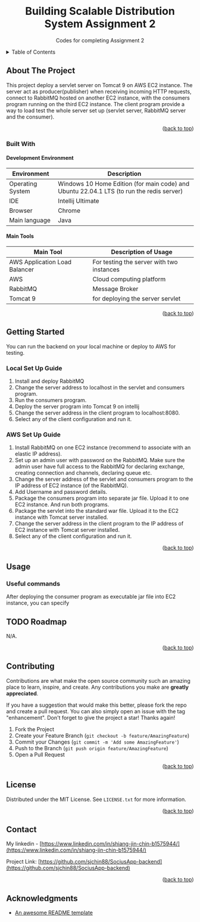 <a name="readme-top"></a>

<!-- PROJECT SHIELDS -->
<!--
*** markdown "reference style" links 
*** https://www.markdownguide.org/basic-syntax/#reference-style-links
-->

<!-- PROJECT LOGO -->
<br />
<div align="center">
  <!--<a href="">
    <img src="images/logo.png" alt="Logo" width="80" height="80">
  </a>-->

  <h1 align="center">Building Scalable Distribution System Assignment 2</h1>

  <p align="center">
    Codes for completing Assignment 2
  </p>
</div>



<!-- TABLE OF CONTENTS -->
<details>
  <summary>Table of Contents</summary>
  <ol>
    <li>
      <a href="#about-the-project">About The Project</a>
      <ul>
        <li><a href="#built-with">Built With</a></li>
      </ul>
    </li>
    <li>
      <a href="#getting-started">Getting Started</a>
      <ul>
        <li><a href="#prerequisites">Prerequisites</a></li>
        <li><a href="#installation">Installation</a></li>
      </ul>
    </li>
    <li><a href="#usage">Usage</a></li>
    <li><a href="#roadmap">Roadmap</a></li>
    <li><a href="#contributing">Contributing</a></li>
    <li><a href="#license">License</a></li>
    <li><a href="#contact">Contact</a></li>
    <li><a href="#acknowledgments">Acknowledgments</a></li>
  </ol>
</details>



<!-- ABOUT THE PROJECT -->
## About The Project

<!--[![Product Name Screen Shot][product-screenshot]](https://example.com)-->

This project deploy a servlet server on Tomcat 9 on AWS EC2 instance. The server act as producer(publisher) when receiving incoming HTTP requests, connect to RabbitMQ hosted on another EC2 instance, with the consumers program running on the third EC2 instance. 
The client program provide a way to load test the whole server set up (servlet server, RabbitMQ server and the consumer).

<p align="right">(<a href="#readme-top">back to top</a>)</p>



### Built With

#### Development Environment
| Environment      | Description |
| ----------- | ----------- |
| Operating System      | Windows 10 Home Edition (for main code) and Ubuntu 22.04.1 LTS (to run the redis server)      |
| IDE                |Intellij Ultimate |
|Browser            | Chrome |
|Main language     | Java|

#### Main Tools 
| Main Tool      | Description of Usage |
| ----------- | ----------- |
| AWS Application Load Balancer | For testing the server with two instances |
| AWS | Cloud computing platform |
| RabbitMQ | Message Broker |
| Tomcat 9 | for deploying the server servlet |

<p align="right">(<a href="#readme-top">back to top</a>)</p>

<!-- GETTING STARTED -->
## Getting Started

You can run the backend on your local machine or deploy to AWS for testing. 

### Local Set Up Guide

1. Install and deploy RabbitMQ
2. Change the server address to localhost in the servlet and consumers program. 
3. Run the consumers program. 
4. Deploy the server program into Tomcat 9 on intellij
5. Change the server address in the client program to localhost:8080. 
6. Select any of the client configuration and run it. 

### AWS Set Up Guide

1. Install RabbitMQ on one EC2 instance (recommend to associate with an elastic IP address). 
2. Set up an admin user with password on the RabbitMQ. Make sure the admin user have full access to the RabbitMQ for 
declaring exchange, creating connection and channels, declaring queue etc. 
3. Change the server address of the servlet and consumers program to the IP address of EC2 instance (of the RabbitMQ). 
4. Add Username and password details. 
5. Package the consumers program into separate jar file. Upload it to one EC2 instance. And run both programs. 
6. Package the servlet into the standard war file. Upload it to the EC2 instance with Tomcat server installed. 
7. Change the server address in the client program to the IP address of EC2 instance with Tomcat server installed. 
8. Select any of the client configuration and run it.

<p align="right">(<a href="#readme-top">back to top</a>)</p>



<!-- USAGE EXAMPLES -->
## Usage

### Useful commands
After deploying the consumer program as executable jar file into EC2 instance, you can specify 





<!-- ROADMAP -->
## TODO Roadmap

N/A.

<p align="right">(<a href="#readme-top">back to top</a>)</p>



<!-- CONTRIBUTING -->
## Contributing

Contributions are what make the open source community such an amazing place to learn, inspire, and create. Any contributions you make are **greatly appreciated**.

If you have a suggestion that would make this better, please fork the repo and create a pull request. You can also simply open an issue with the tag "enhancement".
Don't forget to give the project a star! Thanks again!

1. Fork the Project
2. Create your Feature Branch (`git checkout -b feature/AmazingFeature`)
3. Commit your Changes (`git commit -m 'Add some AmazingFeature'`)
4. Push to the Branch (`git push origin feature/AmazingFeature`)
5. Open a Pull Request

<p align="right">(<a href="#readme-top">back to top</a>)</p>



<!-- LICENSE -->
## License

Distributed under the MIT License. See `LICENSE.txt` for more information.

<p align="right">(<a href="#readme-top">back to top</a>)</p>



<!-- CONTACT -->
## Contact

My linkedin - [https://www.linkedin.com/in/shiang-jin-chin-b1575944/](https://www.linkedin.com/in/shiang-jin-chin-b1575944/)

Project Link: [https://github.com/sjchin88/SociusApp-backend](https://github.com/sjchin88/SociusApp-backend)

<p align="right">(<a href="#readme-top">back to top</a>)</p>



<!-- ACKNOWLEDGMENTS -->
## Acknowledgments

* [An awesome README template](https://github.com/othneildrew/Best-README-Template)
